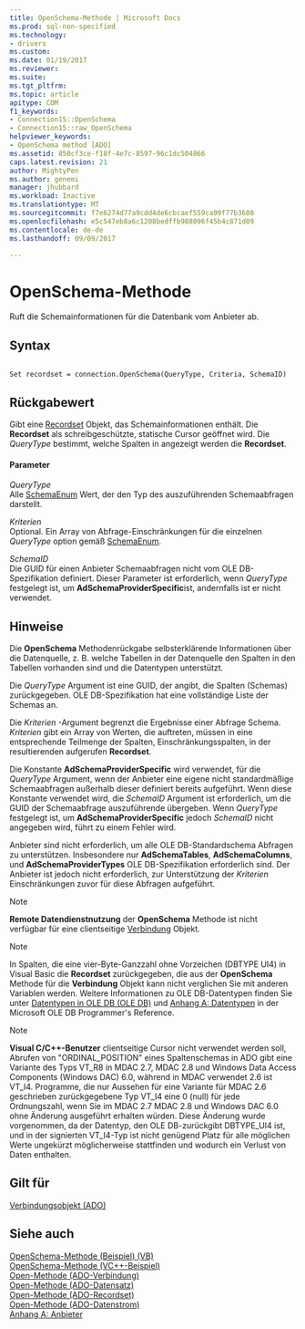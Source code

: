 ```yaml
---
title: OpenSchema-Methode | Microsoft Docs
ms.prod: sql-non-specified
ms.technology:
- drivers
ms.custom: 
ms.date: 01/19/2017
ms.reviewer: 
ms.suite: 
ms.tgt_pltfrm: 
ms.topic: article
apitype: COM
f1_keywords:
- Connection15::OpenSchema
- Connection15::raw_OpenSchema
helpviewer_keywords:
- OpenSchema method [ADO]
ms.assetid: 850cf3ce-f18f-4e7c-8597-96c1dc504866
caps.latest.revision: 21
author: MightyPen
ms.author: genemi
manager: jhubbard
ms.workload: Inactive
ms.translationtype: MT
ms.sourcegitcommit: f7e6274d77a9cdd4de6cbcaef559ca99f77b3608
ms.openlocfilehash: e5c547eb8a6c1208bedffb988096f45b4c871d09
ms.contentlocale: de-de
ms.lasthandoff: 09/09/2017

---
```

# <a name="openschema-method"></a>OpenSchema-Methode
Ruft die Schemainformationen für die Datenbank vom Anbieter ab.  
  
## <a name="syntax"></a>Syntax  
  
```  
  
Set recordset = connection.OpenSchema(QueryType, Criteria, SchemaID)  
```  
  
## <a name="return-value"></a>Rückgabewert  
 Gibt eine [Recordset](../../../ado/reference/ado-api/recordset-object-ado.md) Objekt, das Schemainformationen enthält. Die **Recordset** als schreibgeschützte, statische Cursor geöffnet wird. Die *QueryType* bestimmt, welche Spalten in angezeigt werden die **Recordset**.  
  
#### <a name="parameters"></a>Parameter  
 *QueryType*  
 Alle [SchemaEnum](../../../ado/reference/ado-api/schemaenum.md) Wert, der den Typ des auszuführenden Schemaabfragen darstellt.  
  
 *Kriterien*  
 Optional. Ein Array von Abfrage-Einschränkungen für die einzelnen *QueryType* option gemäß [SchemaEnum](../../../ado/reference/ado-api/schemaenum.md).  
  
 *SchemaID*  
 Die GUID für einen Anbieter Schemaabfragen nicht vom OLE DB-Spezifikation definiert. Dieser Parameter ist erforderlich, wenn *QueryType* festgelegt ist, um **AdSchemaProviderSpecific**ist, andernfalls ist er nicht verwendet.  
  
## <a name="remarks"></a>Hinweise  
 Die **OpenSchema** Methodenrückgabe selbsterklärende Informationen über die Datenquelle, z. B. welche Tabellen in der Datenquelle den Spalten in den Tabellen vorhanden sind und die Datentypen unterstützt.  
  
 Die *QueryType* Argument ist eine GUID, der angibt, die Spalten (Schemas) zurückgegeben. OLE DB-Spezifikation hat eine vollständige Liste der Schemas an.  
  
 Die *Kriterien* -Argument begrenzt die Ergebnisse einer Abfrage Schema. *Kriterien* gibt ein Array von Werten, die auftreten, müssen in eine entsprechende Teilmenge der Spalten, Einschränkungsspalten, in der resultierenden aufgerufen **Recordset**.  
  
 Die Konstante **AdSchemaProviderSpecific** wird verwendet, für die *QueryType* Argument, wenn der Anbieter eine eigene nicht standardmäßige Schemaabfragen außerhalb dieser definiert bereits aufgeführt. Wenn diese Konstante verwendet wird, die *SchemaID* Argument ist erforderlich, um die GUID der Schemaabfrage auszuführende übergeben. Wenn *QueryType* festgelegt ist, um **AdSchemaProviderSpecific** jedoch *SchemaID* nicht angegeben wird, führt zu einem Fehler wird.  
  
 Anbieter sind nicht erforderlich, um alle OLE DB-Standardschema Abfragen zu unterstützen. Insbesondere nur **AdSchemaTables**, **AdSchemaColumns**, und **AdSchemaProviderTypes** OLE DB-Spezifikation erforderlich sind. Der Anbieter ist jedoch nicht erforderlich, zur Unterstützung der *Kriterien* Einschränkungen zuvor für diese Abfragen aufgeführt.  
  
> [!NOTE]
>  **Remote Datendienstnutzung** der **OpenSchema** Methode ist nicht verfügbar für eine clientseitige [Verbindung](../../../ado/reference/ado-api/connection-object-ado.md) Objekt.  
  
> [!NOTE]
>  In Spalten, die eine vier-Byte-Ganzzahl ohne Vorzeichen (DBTYPE UI4) in Visual Basic die **Recordset** zurückgegeben, die aus der **OpenSchema** Methode für die **Verbindung** Objekt kann nicht verglichen Sie mit anderen Variablen werden. Weitere Informationen zu OLE DB-Datentypen finden Sie unter [Datentypen in OLE DB (OLE DB)](http://msdn.microsoft.com/en-us/6039292f-74e0-49b2-b133-17bc117ebf6a) und [Anhang A: Datentypen](http://msdn.microsoft.com/en-us/e3a0533a-2196-4eb0-a31e-92fe9556ada6) in der Microsoft OLE DB Programmer's Reference.  
  
> [!NOTE]
>  **Visual C/C++-Benutzer** clientseitige Cursor nicht verwendet werden soll, Abrufen von "ORDINAL_POSITION" eines Spaltenschemas in ADO gibt eine Variante des Typs VT_R8 in MDAC 2.7, MDAC 2.8 und Windows Data Access Components (Windows DAC) 6.0, während in MDAC verwendet 2.6 ist VT_I4. Programme, die nur Aussehen für eine Variante für MDAC 2.6 geschrieben zurückgegebene Typ VT_I4 eine 0 (null) für jede Ordnungszahl, wenn Sie im MDAC 2.7 MDAC 2.8 und Windows DAC 6.0 ohne Änderung ausgeführt erhalten würden. Diese Änderung wurde vorgenommen, da der Datentyp, den OLE DB-zurückgibt DBTYPE_UI4 ist, und in der signierten VT_I4-Typ ist nicht genügend Platz für alle möglichen Werte ungekürzt möglicherweise stattfinden und wodurch ein Verlust von Daten enthalten.  
  
## <a name="applies-to"></a>Gilt für  
 [Verbindungsobjekt (ADO)](../../../ado/reference/ado-api/connection-object-ado.md)  
  
## <a name="see-also"></a>Siehe auch  
 [OpenSchema-Methode (Beispiel) (VB)](../../../ado/reference/ado-api/openschema-method-example-vb.md)   
 [OpenSchema-Methode (VC++-Beispiel)](../../../ado/reference/ado-api/openschema-method-example-vc.md)   
 [Open-Methode (ADO-Verbindung)](../../../ado/reference/ado-api/open-method-ado-connection.md)   
 [Open-Methode (ADO-Datensatz)](../../../ado/reference/ado-api/open-method-ado-record.md)   
 [Open-Methode (ADO-Recordset)](../../../ado/reference/ado-api/open-method-ado-recordset.md)   
 [Open-Methode (ADO-Datenstrom)](../../../ado/reference/ado-api/open-method-ado-stream.md)   
 [Anhang A: Anbieter](../../../ado/guide/appendixes/appendix-a-providers.md)

